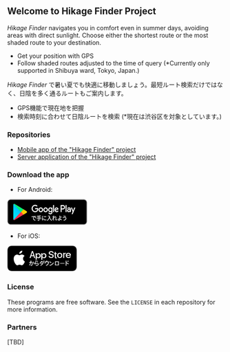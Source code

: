 ## Welcome to Hikage Finder Project

_Hikage Finder_ navigates you in comfort even in summer days, avoiding areas with direct sunlight. 
Choose either the shortest route or the most shaded route to your destination.
-  Get your position with GPS
-  Follow shaded routes adjusted to the time of query
(*Currently only supported in Shibuya ward, Tokyo, Japan.)

_Hikage Finder_ で暑い夏でも快適に移動しましょう。最短ルート検索だけではなく、日陰を多く通るルートもご案内します。
- GPS機能で現在地を把握
- 検索時刻に合わせて日陰ルートを検索
(*現在は渋谷区を対象としています。)

### Repositories

- [Mobile app of the "Hikage Finder" project](https://github.com/ursci/hikagefinder-server)
- [Server application of the "Hikage Finder" project](https://github.com/ursci/hikagefinder-app)

### Download the app

- For Android:
<a href="https://play.google.com/store/apps/details?id=jp.co.georepublic.hikageapp">
  <img src="assets/google_play_badge.png" alt="Hikage Finder on Android" />
</a>

- For iOS:
<a href="https://itunes.apple.com/jp/app/id1551127911">
  <img src="assets/app_store_badge.png" alt="Hikage Finder on iOS" />
</a>

### License

These programs are free software. See the `LICENSE` in each repository for more information.

### Partners

[TBD]

